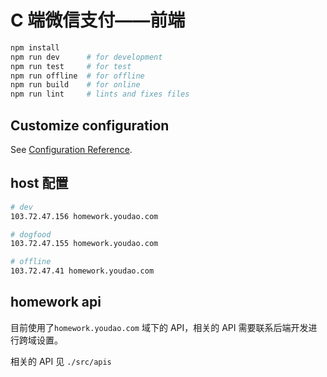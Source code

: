# C 端微信支付——前端

```bash
npm install
npm run dev      # for development
npm run test     # for test
npm run offline  # for offline
npm run build    # for online
npm run lint     # lints and fixes files
```

## Customize configuration

See [Configuration Reference](https://cli.vuejs.org/config/).

## host 配置

```bash
# dev
103.72.47.156 homework.youdao.com

# dogfood
103.72.47.155 homework.youdao.com

# offline
103.72.47.41 homework.youdao.com
```

## homework api

目前使用了`homework.youdao.com` 域下的 API，相关的 API 需要联系后端开发进行跨域设置。

相关的 API 见 `./src/apis`
